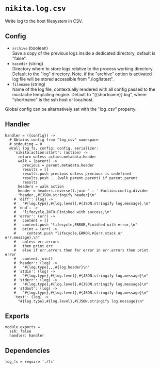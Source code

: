 
# `nikita.log.csv`

Write log to the host filesystem in CSV.

## Config

* `archive` (boolean)   
  Save a copy of the previous logs inside a dedicated directory, default is
  "false".   
* `basedir` (string)    
  Directory where to store logs relative to the process working directory.
  Default to the "log" directory. Note, if the "archive" option is activated
  log file will be stored accessible from "./log/latest".   
* `filename` (string)   
  Name of the log file, contextually rendered with all config passed to
  the mustache templating engine. Default to "{{shortname}}.log", where 
  "shortname" is the ssh host or localhost.   

Global config can be alternatively set with the "log_csv" property.

## Handler

    handler = ({config}) ->
      # Obtains config from "log_csv" namespace
      # stdouting = 0
      @call log_fs, config: config, serializer:
        'nikita:action:start': (action) ->
          return unless action.metadata.header
          walk = (parent) ->
            precious = parent.metadata.header
            results = []
            results.push precious unless precious is undefined
            results.push ...(walk parent.parent) if parent.parent
            results
          headers = walk action
          header = headers.reverse().join ' : ' #action.config.divider
          "header,,#{JSON.stringify header}\n"
        # 'diff': (log) ->
        #   "#{log.type},#{log.level},#{JSON.stringify log.message},\n"
        # 'end': ->
        #   "lifecycle,INFO,Finished with success,\n"
        # 'error': (err) ->
        #   content = []
        #   content.push "lifecycle,ERROR,Finished with error,\n"
        #   print = (err) ->
        #     content.push "lifecycle,ERROR,#{err.stack or err.message},\n"
        #   unless err.errors
        #   then print err
        #   else if err.errors then for error in err.errors then print error
        #   content.join()
        # 'header': (log) ->
        #   "#{log.type},,,#{log.header}\n"
        # 'stdin': (log) ->
        #   "#{log.type},#{log.level},#{JSON.stringify log.message}\n"
        # 'stderr': (log) ->
        #   "#{log.type},#{log.level},#{JSON.stringify log.message}\n"
        # 'stdout': (log) ->
        #   "#{log.type},#{log.level},#{JSON.stringify log.message}\n"
        'text': (log) ->
          "#{log.type},#{log.level},#{JSON.stringify log.message}\n"

## Exports

    module.exports =
      ssh: false
      handler: handler

## Dependencies

    log_fs = require './fs'
